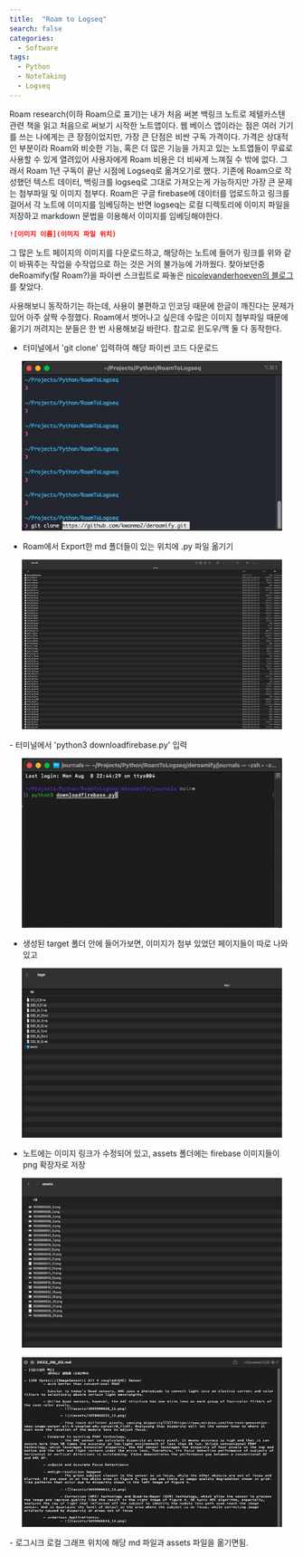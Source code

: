 ```yaml
---
title:  "Roam to Logseq"
search: false
categories: 
  - Software
tags:
  - Python
  - NoteTaking
  - Logseq
---
```

Roam research(이하 Roam으로 표기)는 내가 처음 써본 백링크 노트로 제텔카스텐 관련 책을 읽고 처음으로 써보기 시작한  노트앱이다. 웹 베이스 앱이라는 점은 여러 기기를 쓰는 나에게는 큰 장점이었지만, 가장 큰 단점은 비싼 구독 가격이다. 가격은 상대적인 부분이라 Roam와 비슷한 기능, 혹은 더 많은 기능을 가지고 있는 노트앱들이 무료로 사용할 수 있게 열려있어 사용자에게 Roam 비용은 더 비싸게 느껴질 수 밖에 없다. 그래서 Roam 1년 구독이 끝난 시점에 Logseq로 옮겨오기로 했다. 기존에 Roam으로 작성했던 텍스트 데이터, 백링크를 logseq로 그대로 가져오는게 가능하지만 가장 큰 문제는 첨부파일 및 이미지 첨부다. Roam은 구글 firebase에 데이터를 업로드하고 링크를 걸어서 각 노트에 이미지를 임베딩하는 반면 logseq는 로컬 디렉토리에 이미지 파일을 저장하고 markdown 문법을 이용해서 이미지를 임베딩해야한다.
```markdown
![이미지 이름](이미지 파일 위치)
```

그 많은 노트 페이지의 이미지를 다운로드하고, 해당하는 노트에 들어가 링크를 위와 같이 바꿔주는 작업을 수작업으로 하는 것은 거의 불가능에 가까웠다. 찾아보던중 deRoamify(탈 Roam?)을 파이썬 스크립트로 짜놓은 [nicolevanderhoeven의 블로그](https://nicolevanderhoeven.com/blog/20210602-downloading-files-from-roam/)를 찾았다. 

사용해보니 동작하기는 하는데, 사용이 불편하고 인코딩 때문에 한글이 깨진다는 문제가 있어 아주 살짝 수정했다. Roam에서 벗어나고 싶은데 수많은 이미지 첨부파일 때문에 옮기기 꺼려지는 분들은 한 번 사용해보길 바란다. 참고로 윈도우/맥 둘 다 동작한다.

- 터미널에서 'git clone' 입력하여 해당 파이썬 코드 다운로드
<p align="center">
	<img width="460" height="300" data-action="zoom" src= "/assets/MyImages/2022-08-08_1.png" >
</p>

- Roam에서 Export한 md 폴더들이 있는 위치에 .py 파일 옮기기
<p align="center">
	<img width="460" height="300" data-action="zoom" src= "/assets/MyImages/2022-08-08_2.png" >
</p>
- 터미널에서 'python3 downloadfirebase.py' 입력
<p align="center">
	<img width="460" height="300" data-action="zoom" src= "/assets/MyImages/2022-08-08_3.png" >
</p>

- 생성된 target 폴더 안에 들어가보면, 이미지가 첨부 있었던 페이지들이 따로 나와있고 
<p align="center">
	<img width="460" height="300" data-action="zoom" src= "/assets/MyImages/2022-08-08_7.png" >
</p>

- 노트에는 이미지 링크가 수정되어 있고, assets 폴더에는 firebase 이미지들이 png 확장자로 저장
<p align="center">
	<img width="460" height="300" data-action="zoom" src= "/assets/MyImages/2022-08-08_8.png" >
</p>
<p align="center">
	<img width="460" height="300" data-action="zoom" src= "/assets/MyImages/2022-08-08_9.png" >
</p>
- 로그시크 로컬 그래프 위치에 해당 md 파일과 assets 파일을 옮기면됨.